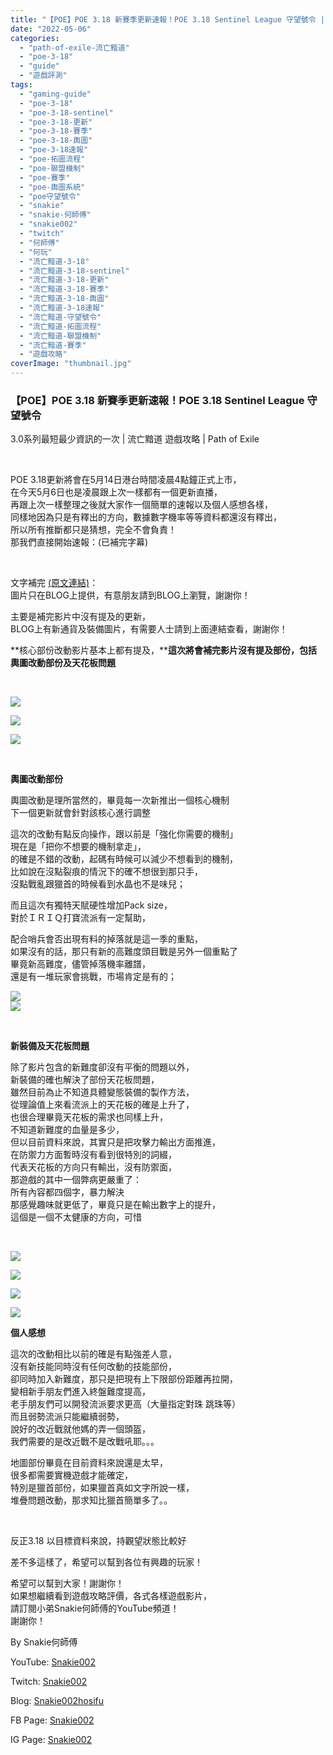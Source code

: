 ```yaml
---
title: "【POE】POE 3.18 新賽季更新速報！POE 3.18 Sentinel League 守望號令 | 3.0系列最短最少資訊的一次 | 流亡黯道 遊戲攻略 | Path of Exile"
date: "2022-05-06"
categories: 
  - "path-of-exile-流亡黯道"
  - "poe-3-18"
  - "guide"
  - "遊戲評測"
tags: 
  - "gaming-guide"
  - "poe-3-18"
  - "poe-3-18-sentinel"
  - "poe-3-18-更新"
  - "poe-3-18-賽季"
  - "poe-3-18-輿圖"
  - "poe-3-18速報"
  - "poe-拓圖流程"
  - "poe-聯盟機制"
  - "poe-賽季"
  - "poe-輿圖系統"
  - "poe守望號令"
  - "snakie"
  - "snakie-何師傅"
  - "snakie002"
  - "twitch"
  - "何師傅"
  - "何玩"
  - "流亡黯道-3-18"
  - "流亡黯道-3-18-sentinel"
  - "流亡黯道-3-18-更新"
  - "流亡黯道-3-18-賽季"
  - "流亡黯道-3-18-輿圖"
  - "流亡黯道-3-18速報"
  - "流亡黯道-守望號令"
  - "流亡黯道-拓圖流程"
  - "流亡黯道-聯盟機制"
  - "流亡黯道-賽季"
  - "遊戲攻略"
coverImage: "thumbnail.jpg"
---
```


### 【POE】POE 3.18 新賽季更新速報！POE 3.18 Sentinel League 守望號令  
3.0系列最短最少資訊的一次 | 流亡黯道 遊戲攻略 | Path of Exile

  
   

  
POE 3.18更新將會在5月14日港台時間凌晨4點鐘正式上市，  
在今天5月6日也是凌晨跟上次一樣都有一個更新直播，  
再跟上次一樣整理之後就大家作一個簡單的速報以及個人感想各樣，  
同樣地因為只是有釋出的方向，數據數字機率等等資料都還沒有釋出，  
所以所有推斷都只是猜想，完全不會負責！  
那我們直接開始速報：(已補完字幕)  

  
   

  
文字補完 [(原文連結)](https://snakie002hosifu.blog/3-18news)：  
圖片只在BLOG上提供，有意朋友請到BLOG上瀏覽，謝謝你！  

  
主要是補完影片中沒有提及的更新，  
BLOG上有新通貨及裝備圖片，有需要人士請到上面連結查看，謝謝你！  

  
**核心部份改動影片基本上都有提及，****這次將會補完影片沒有提及部份，包括輿圖改動部份及天花板問題**  

  
   

  
![](WordPress/1-1024x576.jpg)  

  
![](WordPress/2-1024x576.jpg)  

  
![](WordPress/4-1024x576.jpg)  

  
   

  
**輿圖改動部份**  

  
輿圖改動是理所當然的，畢竟每一次新推出一個核心機制  
下一個更新就會針對該核心進行調整  

  
這次的改動有點反向操作，跟以前是「強化你需要的機制」  
現在是「把你不想要的機制拿走」，  
的確是不錯的改動，起碼有時候可以減少不想看到的機制，  
比如說在沒點裂痕的情況下的確不想很到那只手，  
沒點戰亂跟獵首的時候看到水晶也不是味兒；  

  
而且這次有獨特天賦硬性增加Pack size，  
對於ＩＲＩＱ打寶流派有一定幫助，  

  
配合哨兵會否出現有料的掉落就是這一季的重點，  
如果沒有的話，那只有新的高難度頭目戰是另外一個重點了  
畢竟新高難度，儘管掉落機率離譜，  
還是有一堆玩家會挑戰，市場肯定是有的；  

  
![](WordPress/6-1024x576.jpg)  
![](WordPress/5-1024x576.jpg)  

  
   

  
**新裝備及天花板問題**  

  
除了影片包含的新難度卻沒有平衡的問題以外，  
新裝備的確也解決了部份天花板問題，  
雖然目前為止不知道具體變態裝備的製作方法，  
從理論值上來看流派上的天花板的確是上升了，  
也很合理畢竟天花板的需求也同樣上升，  
不知道新難度的血量是多少，  
但以目前資料來說，其實只是把攻擊力輸出方面推進，  
在防禦力方面暫時沒有看到很特別的詞綴，  
代表天花板的方向只有輸出，沒有防禦面，  
那遊戲的其中一個弊病更嚴重了：  
所有內容都四個字，暴力解決  
那感覺趣味就更低了，畢竟只是在輸出數字上的提升，  
這個是一個不太健康的方向，可惜  

  
   

  
![](WordPress/9-1024x576.jpg)  

  
![](WordPress/8-1024x576.jpg)  

  
![](WordPress/7-1024x576.jpg)  

  
![](WordPress/10-1024x576.jpg)  

  
**個人感想**  

  
這次的改動相比以前的確是有點強差人意，  
沒有新技能同時沒有任何改動的技能部份，  
卻同時加入新難度，那只是把現有上下限部份距離再拉開，  
變相新手朋友們進入終盤難度提高，  
老手朋友們可以開發流派要求更高（大量指定對珠 跳珠等）  
而且弱勢流派只能繼續弱勢，  
說好的改近戰就他媽的弄一個頭盔，  
我們需要的是改近戰不是改戰吼耶。。。  

  
地圖部份畢竟在目前資料來說還是太早，  
很多都需要實機遊戲才能確定，  
特別是獵首部份，如果獵首真如文字所說一樣，  
堆疊問題改動，那求知比獵首簡單多了。。  

  
   

  
反正3.18 以目標資料來說，持觀望狀態比較好  

  
差不多這樣了，希望可以幫到各位有興趣的玩家！  

  
希望可以幫到大家！謝謝你！  
如果想繼續看到遊戲攻略評價，各式各樣遊戲影片，  
請訂閱小弟Snakie何師傅的YouTube頻道！  
謝謝你！  

  
By Snakie何師傅  

  
YouTube: [Snakie002](https://www.youtube.com/channel/UCDOMLG_RBSoqVHK3sIYJeLA)  

  
Twitch: [Snakie002](https://www.twitch.tv/snakie002/)  

  
Blog: [Snakie002hosifu](https://snakie002hosifu.blog/)  

  
FB Page: [Snakie002](https://www.facebook.com/Snakie002/)  

  
IG Page: [Snakie002](https://www.instagram.com/snakie002/)
